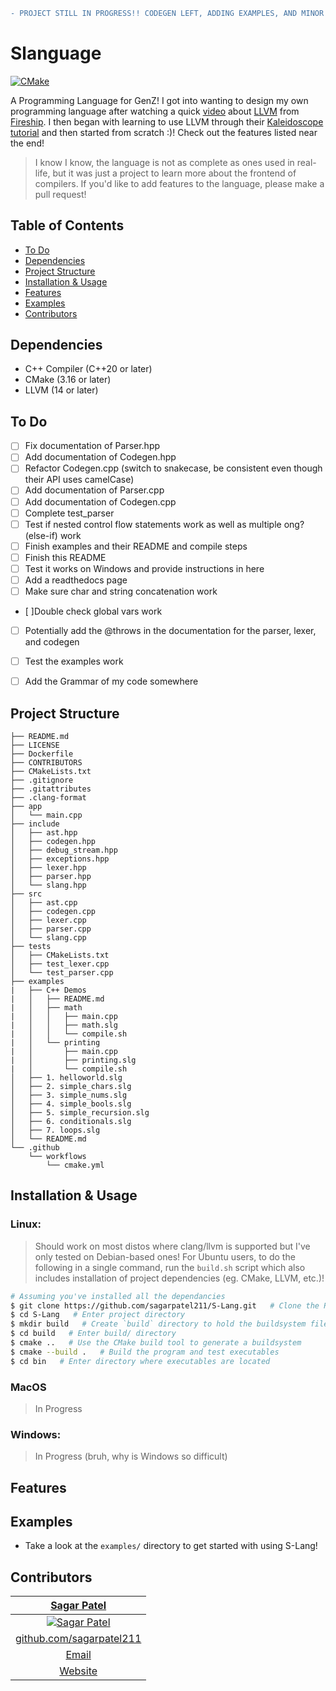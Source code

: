 ```diff
- PROJECT STILL IN PROGRESS!! CODEGEN LEFT, ADDING EXAMPLES, AND MINOR CHECKS FOUND BELOW
```

# Slanguage
<!-- BADGES -->
[![CMake](https://github.com/sagarpatel211/S-Lang/actions/workflows/cmake.yml/badge.svg?branch=main)](https://github.com/sagarpatel211/S-Lang/actions/workflows/cmake.yml)


<!-- DESCRIPTION -->
A Programming Language for GenZ! I got into wanting to design my own programming language after watching a quick [video](https://www.youtube.com/watch?v=BT2Cv-Tjq7Q) about [LLVM](https://llvm.org/) from [Fireship](https://www.youtube.com/@Fireship). I then began with learning to use LLVM through their [Kaleidoscope tutorial](https://llvm.org/docs/tutorial/) and then started from scratch :)! Check out the features listed near the end!

> I know I know, the language is not as complete as ones used in real-life, but it was just a project to learn more about the frontend of compilers. If you'd like to add features to the language, please make a pull request!

<!-- TABLE OF CONTENTS -->
## Table of Contents
- [To Do](#to-do)
- [Dependencies](#dependencies)
- [Project Structure](#project-structure)
- [Installation & Usage](#installation--usage)
- [Features](#features)
- [Examples](#examples)
- [Contributors](#contributors)


<!-- DEPENDENCIES AND TOOLS -->
## Dependencies
- C++ Compiler (C++20 or later)
- CMake (3.16 or later)
- LLVM (14 or later)

## To Do
- [ ] Fix documentation of Parser.hpp
- [ ] Add documentation of Codegen.hpp
- [ ] Refactor Codegen.cpp (switch to snakecase, be consistent even though their API uses camelCase)
- [ ] Add documentation of Parser.cpp
- [ ] Add documentation of Codegen.cpp
- [ ] Complete test_parser
- [ ] Test if nested control flow statements work as well as multiple ong? (else-if) work
- [ ] Finish examples and their README and compile steps
- [ ] Finish this README
- [ ] Test it works on Windows and provide instructions in here
- [ ] Add a readthedocs page
- [ ] Make sure char and string concatenation work
- [ ]Double check global vars work
- [ ] Potentially add the @throws in the documentation for the parser, lexer, and codegen
- [ ] Test the examples work
- [ ] Add the Grammar of my code somewhere


<!-- PROJECT STRUCTURE -->
## Project Structure
  ```
  ├── README.md
  ├── LICENSE
  ├── Dockerfile
  ├── CONTRIBUTORS
  ├── CMakeLists.txt
  ├── .gitignore
  ├── .gitattributes
  ├── .clang-format
  ├── app
  │   └── main.cpp
  ├── include
  │   ├── ast.hpp
  │   ├── codegen.hpp
  │   ├── debug_stream.hpp
  │   ├── exceptions.hpp
  │   ├── lexer.hpp
  │   ├── parser.hpp
  │   └── slang.hpp
  ├── src
  │   ├── ast.cpp
  │   ├── codegen.cpp
  │   ├── lexer.cpp
  │   ├── parser.cpp
  │   └── slang.cpp
  ├── tests
  │   ├── CMakeLists.txt
  │   ├── test_lexer.cpp
  │   └── test_parser.cpp
  ├── examples
  |   ├── C++ Demos
  |   │   ├── README.md
  |   │   ├── math
  |   │   │   ├── main.cpp
  |   │   │   ├── math.slg
  |   │   │   └── compile.sh
  |   │   └── printing
  |   │       ├── main.cpp
  |   │       ├── printing.slg
  |   │       └── compile.sh
  │   ├── 1. helloworld.slg
  │   ├── 2. simple_chars.slg
  │   ├── 3. simple_nums.slg
  │   ├── 4. simple_bools.slg
  │   ├── 5. simple_recursion.slg
  │   ├── 6. conditionals.slg
  │   ├── 7. loops.slg
  │   └── README.md
  └── .github
      └── workflows
          └── cmake.yml
  ```


<!-- INSTALLATION & USAGE -->
## Installation & Usage

### Linux:
> Should work on most distos where clang/llvm is supported but I've only tested on Debian-based ones!
> For Ubuntu users, to do the following in a single command, run the `build.sh` script which also includes installation of project dependencies (eg. CMake, LLVM, etc.)!

<!-- DECIDE FOR build.sh if I require them to clone directory or if it does it for them?

Provide a script for MacOS as well -->

```bash
# Assuming you've installed all the dependancies
$ git clone https://github.com/sagarpatel211/S-Lang.git   # Clone the Repository
$ cd S-Lang   # Enter project directory
$ mkdir build   # Create `build` directory to hold the buildsystem files
$ cd build   # Enter build/ directory
$ cmake ..   # Use the CMake build tool to generate a buildsystem
$ cmake --build .   # Build the program and test executables
$ cd bin   # Enter directory where executables are located
```

### MacOS
> In Progress

### Windows:
> In Progress (bruh, why is Windows so difficult)


<!-- FEATURES -->
## Features
<!--
True: 
False:

- TO DO
- INCLUDE HERE THE KEYWORDS IN RESPECT TO A DICTIONARY THAT EXPLAINS THEM OR Knowyourmeme
-->

<!-- EXAMPLES -->
## Examples
- Take a look at the `examples/` directory to get started with using S-Lang!


<!-- CONTRIBUTORS -->
## Contributors

| <a href="https://github.com/sagarpatel211" target="_blank">**Sagar Patel**</a> |
| :---: |
| [![Sagar Patel](https://avatars1.githubusercontent.com/u/34544263?s=200)](https://github.com/sagarpatel211)    |
| <a href="https://github.com/sagarpatel211" target="_blank">github.com/sagarpatel211</a> |
| [Email](mailto:sa24pate@uwaterloo.ca) |
| [Website](https://sagarpatel211.github.io/) |
